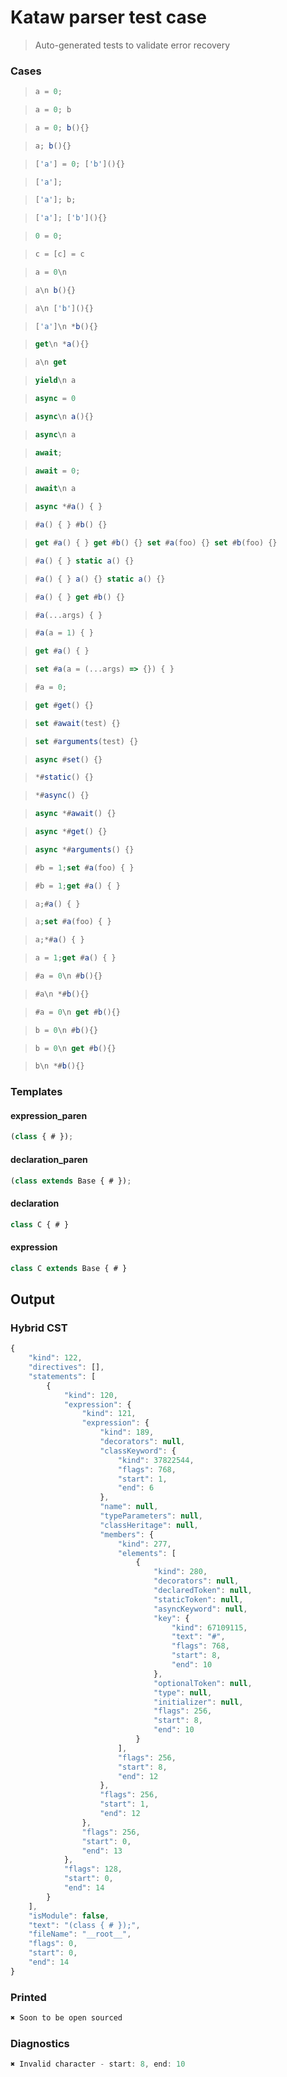 # Kataw parser test case

> Auto-generated tests to validate error recovery
>

### Cases

> `````js
> a = 0;
> `````

> `````js
> a = 0; b
> `````

> `````js
> a = 0; b(){}
> `````

> `````js
> a; b(){}
> `````

> `````js
> ['a'] = 0; ['b'](){}
> `````

> `````js
> ['a'];
> `````

> `````js
> ['a']; b;
> `````

> `````js
> ['a']; ['b'](){}
> `````

> `````js
> 0 = 0;
> `````

> `````js
> c = [c] = c
> `````

> `````js
> a = 0\n
> `````

> `````js
> a\n b(){}
> `````

> `````js
> a\n ['b'](){}
> `````

> `````js
> ['a']\n *b(){}
> `````

> `````js
> get\n *a(){}
> `````

> `````js
> a\n get
> `````

> `````js
> yield\n a
> `````

> `````js
> async = 0
> `````

> `````js
> async\n a(){}
> `````

> `````js
> async\n a
> `````

> `````js
> await;
> `````

> `````js
> await = 0;
> `````

> `````js
> await\n a
> `````

> `````js
> async *#a() { }
> `````

> `````js
> #a() { } #b() {}
> `````

> `````js
> get #a() { } get #b() {} set #a(foo) {} set #b(foo) {}
> `````

> `````js
> #a() { } static a() {}
> `````

> `````js
> #a() { } a() {} static a() {}
> `````

> `````js
> #a() { } get #b() {}
> `````

> `````js
> #a(...args) { }
> `````

> `````js
> #a(a = 1) { }
> `````

> `````js
> get #a() { }
> `````

> `````js
> set #a(a = (...args) => {}) { }
> `````

> `````js
> #a = 0;
> `````

> `````js
> get #get() {}
> `````

> `````js
> set #await(test) {}
> `````

> `````js
> set #arguments(test) {}
> `````

> `````js
> async #set() {}
> `````

> `````js
> *#static() {}
> `````

> `````js
> *#async() {}
> `````

> `````js
> async *#await() {}
> `````

> `````js
> async *#get() {}
> `````

> `````js
> async *#arguments() {}
> `````

> `````js
> #b = 1;set #a(foo) { }
> `````

> `````js
> #b = 1;get #a() { }
> `````

> `````js
> a;#a() { }
> `````

> `````js
> a;set #a(foo) { }
> `````

> `````js
> a;*#a() { }
> `````

> `````js
> a = 1;get #a() { }
> `````

> `````js
> #a = 0\n #b(){}
> `````

> `````js
> #a\n *#b(){}
> `````

> `````js
> #a = 0\n get #b(){}
> `````

> `````js
> b = 0\n #b(){}
> `````

> `````js
> b = 0\n get #b(){}
> `````

> `````js
> b\n *#b(){}
> `````

### Templates

#### expression_paren

`````js
(class { # });
`````

#### declaration_paren

`````js
(class extends Base { # });
`````

#### declaration

`````js
class C { # }
`````

#### expression

`````js
class C extends Base { # }
`````

## Output

### Hybrid CST

```javascript
{
    "kind": 122,
    "directives": [],
    "statements": [
        {
            "kind": 120,
            "expression": {
                "kind": 121,
                "expression": {
                    "kind": 189,
                    "decorators": null,
                    "classKeyword": {
                        "kind": 37822544,
                        "flags": 768,
                        "start": 1,
                        "end": 6
                    },
                    "name": null,
                    "typeParameters": null,
                    "classHeritage": null,
                    "members": {
                        "kind": 277,
                        "elements": [
                            {
                                "kind": 280,
                                "decorators": null,
                                "declaredToken": null,
                                "staticToken": null,
                                "asyncKeyword": null,
                                "key": {
                                    "kind": 67109115,
                                    "text": "#",
                                    "flags": 768,
                                    "start": 8,
                                    "end": 10
                                },
                                "optionalToken": null,
                                "type": null,
                                "initializer": null,
                                "flags": 256,
                                "start": 8,
                                "end": 10
                            }
                        ],
                        "flags": 256,
                        "start": 8,
                        "end": 12
                    },
                    "flags": 256,
                    "start": 1,
                    "end": 12
                },
                "flags": 256,
                "start": 0,
                "end": 13
            },
            "flags": 128,
            "start": 0,
            "end": 14
        }
    ],
    "isModule": false,
    "text": "(class { # });",
    "fileName": "__root__",
    "flags": 0,
    "start": 0,
    "end": 14
}
```

### Printed

```javascript
✖ Soon to be open sourced
```

### Diagnostics

```javascript
✖ Invalid character - start: 8, end: 10

```

